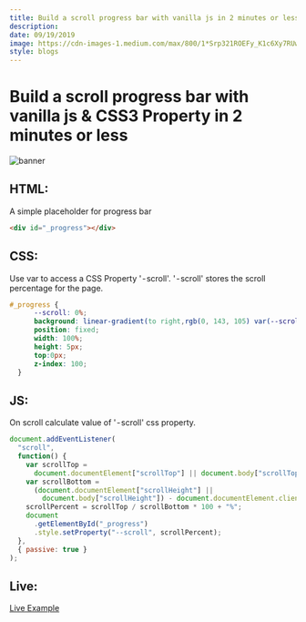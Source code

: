 ```yaml
---
title: Build a scroll progress bar with vanilla js in 2 minutes or less
description: 
date: 09/19/2019
image: https://cdn-images-1.medium.com/max/800/1*Srp321ROEFy_K1c6Xy7RUw.png
style: blogs
---
```


# Build a scroll progress bar with vanilla js & CSS3 Property in 2 minutes or less

![banner](https://cdn-images-1.medium.com/max/800/1*Srp321ROEFy_K1c6Xy7RUw.png)

## HTML:
A simple placeholder for progress bar
```html
<div id="_progress"></div>
```

## CSS:
Use var to access a CSS Property ' - scroll'. ' - scroll' stores the scroll percentage for the page.
```css
#_progress {
      --scroll: 0%;
      background: linear-gradient(to right,rgb(0, 143, 105) var(--scroll),transparent 0);
      position: fixed;
      width: 100%;
      height: 5px;
      top:0px;
      z-index: 100;
  }
```

## JS:
On scroll calculate value of ' - scroll' css property.
```js
document.addEventListener(
  "scroll",
  function() {
    var scrollTop =
      document.documentElement["scrollTop"] || document.body["scrollTop"];
    var scrollBottom =
      (document.documentElement["scrollHeight"] ||
        document.body["scrollHeight"]) - document.documentElement.clientHeight;
    scrollPercent = scrollTop / scrollBottom * 100 + "%";
    document
      .getElementById("_progress")
      .style.setProperty("--scroll", scrollPercent);
  },
  { passive: true }
);
```
## Live:

[Live Example](https://codepen.io/iwannabebot/pen/qKqExG)
